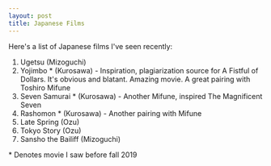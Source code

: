 ```yaml
---
layout: post
title: Japanese Films
---
```


Here's a list of Japanese films I've seen recently:

1. Ugetsu (Mizoguchi)
2. Yojimbo * (Kurosawa) - Inspiration, plagiarization source for A Fistful of Dollars. It's obvious and blatant. Amazing movie. A great pairing with Toshiro Mifune
3. Seven Samurai * (Kurosawa) - Another Mifune, inspired The Magnificent Seven
4. Rashomon * (Kurosawa) - Another pairing with Mifune
5. Late Spring (Ozu)
6. Tokyo Story (Ozu)
7. Sansho the Bailiff (Mizoguchi)

\* Denotes movie I saw before fall 2019